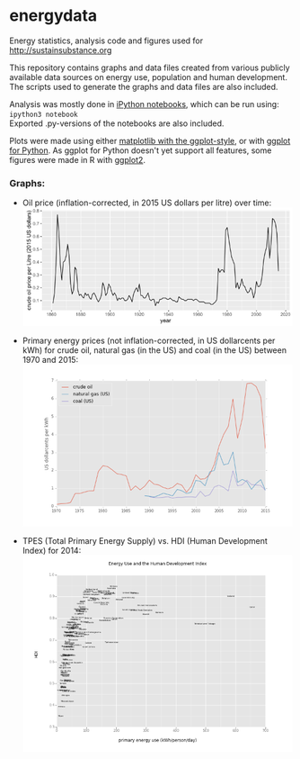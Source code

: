 # energydata

Energy statistics, analysis code and figures used for http://sustainsubstance.org

This repository contains graphs and data files created from various publicly available data sources on energy use, population and human development. The scripts used to generate the graphs and data files are also included.

Analysis was mostly done in [iPython notebooks](https://ipython.org/notebook.html), which can be run using:
`ipython3 notebook`   
Exported .py-versions of the notebooks are also included.

Plots were made using either [matplotlib with the ggplot-style](http://matplotlib.org/users/style_sheets.html), or with [ggplot for Python](http://yhat.github.io/ggplot/). As ggplot for Python doesn't yet support all features, some figures were made in R with [ggplot2](http://ggplot2.org/).

### Graphs:

 - Oil price (inflation-corrected, in 2015 US dollars per litre) over time:
   ![PNG](eneryprices/oilprice-1860-2015.png)
   
 - Primary energy prices (not inflation-corrected, in US dollarcents per kWh) for crude oil, natural gas (in the US) and coal (in the US) between 1970 and 2015:
   ![PNG](eneryprices/fuelprices-1970-2015.png)

 - TPES (Total Primary Energy Supply) vs. HDI (Human Development Index) for 2014: 
   ![PNG](tpes_vs_hdi_2014.png)

